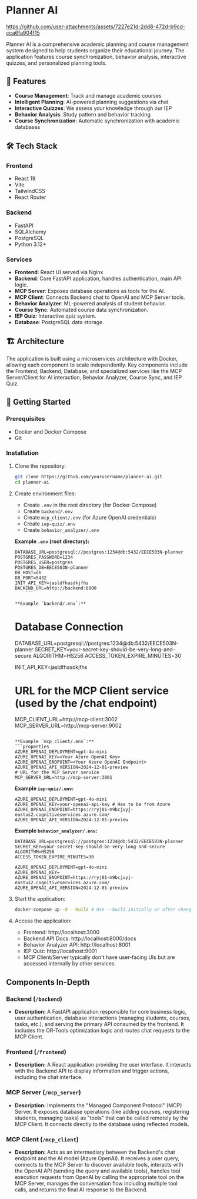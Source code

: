 # Planner AI

https://github.com/user-attachments/assets/7227e21d-2dd8-472d-b9cd-cca6fa904f15



Planner AI is a comprehensive academic planning and course management system designed to help students organize their educational journey. The application features course synchronization, behavior analysis, interactive quizzes, and personalized planning tools.

## 🚀 Features

- **Course Management**: Track and manage academic courses
- **Intelligent Planning**: AI-powered planning suggestions via chat
- **Interactive Quizzes**: We assess your knowledge through our IEP
- **Behavior Analysis**: Study pattern and behavior tracking
- **Course Synchronization**: Automatic synchronization with academic databases

## 🛠️ Tech Stack

### Frontend
- React 19
- Vite
- TailwindCSS
- React Router

### Backend
- FastAPI
- SQLAlchemy
- PostgreSQL
- Python 3.12+

### Services
- **Frontend**: React UI served via Nginx
- **Backend**: Core FastAPI application, handles authentication, main API logic.
- **MCP Server**: Exposes database operations as tools for the AI.
- **MCP Client**: Connects Backend chat to OpenAI and MCP Server tools.
- **Behavior Analyzer**: ML-powered analysis of student behavior.
- **Course Sync**: Automated course data synchronization.
- **IEP Quiz**: Interactive quiz system.
- **Database**: PostgreSQL data storage.

## 🏗️ Architecture

The application is built using a microservices architecture with Docker, allowing each component to scale independently. Key components include the Frontend, Backend, Database, and specialized services like the MCP Server/Client for AI interaction, Behavior Analyzer, Course Sync, and IEP Quiz.

## 🚀 Getting Started

### Prerequisites

- Docker and Docker Compose
- Git

### Installation

1.  Clone the repository:
    ```bash
    git clone https://github.com/yourusername/planner-ai.git
    cd planner-ai
    ```

2.  Create environment files:
    - Create `.env` in the root directory (for Docker Compose)
    - Create `backend/.env`
    - Create `mcp_client/.env` (for Azure OpenAI credentials)
    - Create `iep-quiz/.env`
    - Create `behavior_analyzer/.env`
    
    **Example `.env` (root directory):**
    ```
    DATABASE_URL=postgresql://postgres:1234@db:5432/EECE503N-planner
    POSTGRES_PASSWORD=1234
    POSTGRES_USER=postgres
    POSTGRES_DB=EECE503N-planner
    DB_HOST=db
    DB_PORT=5432
    INIT_API_KEY=jasldfhasdkjfhs
    BACKEND_URL=http://backend:8000
        ```

    **Example `backend/.env`:**
    ```
    # Database Connection
    DATABASE_URL=postgresql://postgres:1234@db:5432/EECE503N-planner
    SECRET_KEY=your-secret-key-should-be-very-long-and-secure
    ALGORITHM=HS256
    ACCESS_TOKEN_EXPIRE_MINUTES=30

    INIT_API_KEY=jasldfhasdkjfhs

    # URL for the MCP Client service (used by the /chat endpoint)
    MCP_CLIENT_URL=http://mcp-client:3002
    MCP_SERVER_URL=http://mcp-server:9002
    ```

    **Example `mcp_client/.env`:**
    ```properties
    AZURE_OPENAI_DEPLOYMENT=gpt-4o-mini
    AZURE_OPENAI_KEY=<Your Azure OpenAI Key>
    AZURE_OPENAI_ENDPOINT=<Your Azure OpenAI Endpoint>
    AZURE_OPENAI_API_VERSION=2024-12-01-preview
    # URL for the MCP Server service
    MCP_SERVER_URL=http://mcp-server:3001
    ```

    **Example `iep-quiz/.env`:**
    ```
    AZURE_OPENAI_DEPLOYMENT=gpt-4o-mini
    AZURE_OPENAI_KEY=your-openai-api-key # Has to be from Azure
    AZURE_OPENAI_ENDPOINT=https://ryj01-m9bcjuyj-eastus2.cognitiveservices.azure.com/
    AZURE_OPENAI_API_VERSION=2024-12-01-preview
    ```

    **Example `behavior_analyzer/.env`:**
    ```properties
    DATABASE_URL=postgresql://postgres:1234@db:5432/EECE503N-planner
    SECRET_KEY=your-secret-key-should-be-very-long-and-secure
    ALGORITHM=HS256
    ACCESS_TOKEN_EXPIRE_MINUTES=30

    AZURE_OPENAI_DEPLOYMENT=gpt-4o-mini
    AZURE_OPENAI_KEY=
    AZURE_OPENAI_ENDPOINT=https://ryj01-m9bcjuyj-eastus2.cognitiveservices.azure.com/
    AZURE_OPENAI_API_VERSION=2024-12-01-preview
    ```

3.  Start the application:
    ```bash
    docker-compose up -d --build # Use --build initially or after changes
    ```

4.  Access the application:
    - Frontend: http://localhost:3000
    - Backend API Docs: http://localhost:8000/docs
    - Behavior Analyzer API: http://localhost:8001
    - IEP Quiz: http://localhost:9001 
    - MCP Client/Server typically don't have user-facing UIs but are accessed internally by other services.

## Components In-Depth

### Backend (`/backend`)
*   **Description:** A FastAPI application responsible for core business logic, user authentication, database interactions (managing students, courses, tasks, etc.), and serving the primary API consumed by the frontend. It includes the OR-Tools optimization logic and routes chat requests to the MCP Client.

### Frontend (`/frontend`)
*   **Description:** A React application providing the user interface. It interacts with the Backend API to display information and trigger actions, including the chat interface.

### MCP Server (`/mcp_server`)
*   **Description:** Implements the "Managed Component Protocol" (MCP) Server. It exposes database operations (like adding courses, registering students, managing tasks) as "tools" that can be called remotely by the MCP Client. It connects directly to the database using reflected models.

### MCP Client (`/mcp_client`)
*   **Description:** Acts as an intermediary between the Backend's chat endpoint and the AI model (Azure OpenAI). It receives a user query, connects to the MCP Server to discover available tools, interacts with the OpenAI API (sending the query and available tools), handles tool execution requests from OpenAI by calling the appropriate tool on the MCP Server, manages the conversation flow including multiple tool calls, and returns the final AI response to the Backend.

<!-- ... other sections like Running the App, Contributing, etc. ... -->

